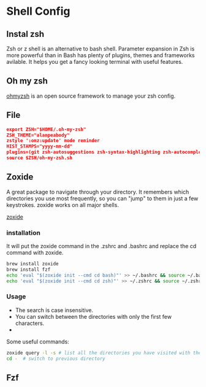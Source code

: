 # Shell Config

## Instal zsh
Zsh or z shell is an alternative to bash shell. Parameter expansion in Zsh is more powerful than in Bash  has plenty of plugins, themes and frameworks avilable. 
It helps you get a fancy looking terminal with useful features.

## Oh my zsh
[ohmyzsh](https://github.com/ohmyzsh/ohmyzsh) is an open source framework to manage your zsh config.

## File
```json
export ZSH="$HOME/.oh-my-zsh"
ZSH_THEME="alanpeabody"
zstyle ':omz:update' mode reminder
HIST_STAMPS="yyyy-mm-dd"
plugins=(git zsh-autosuggestions zsh-syntax-highlighting zsh-autocomplete fast-syntax-highlighting)
source $ZSH/oh-my-zsh.sh
```

## Zoxide

A great package to navigate through your directory. 
It remembers which directories you use most frequently, so you can "jump" to them in just a few keystrokes.
zoxide works on all major shells.

[zoxide](https://github.com/ajeetdsouza/zoxide)

### installation

It will put the zoxide command in the .zshrc and .bashrc and replace the cd command with zoxide.

```bash
brew install zoxide
brew install fzf
echo 'eval "$(zoxide init --cmd cd bash)"' >> ~/.bashrc && source ~/.bashrc
echo 'eval "$(zoxide init --cmd cd zsh)"' >> ~/.zshrc && source ~/.zshrc
```

### Usage

- The search is case insensitive.
- You can switch between the directories with only the first few characters.
- 
Some useful commands:
```bash
zoxide query -l -s # list all the directories you have visited with the weight associated with each directory
cd -  # switch to previous directory
```

## Fzf

